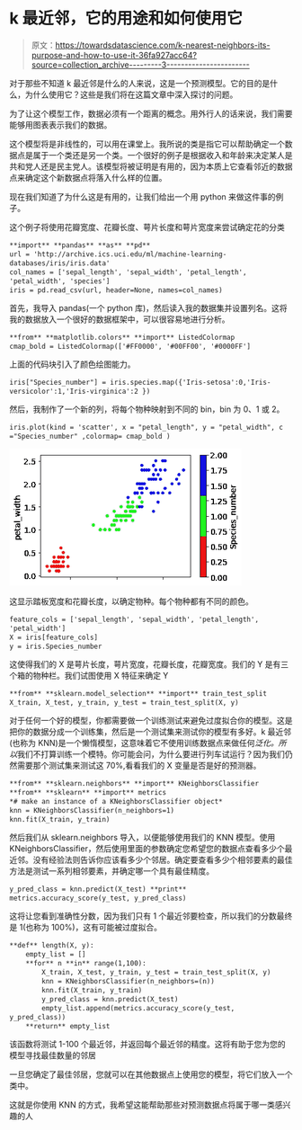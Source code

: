 # k 最近邻，它的用途和如何使用它

> 原文：<https://towardsdatascience.com/k-nearest-neighbors-its-purpose-and-how-to-use-it-36fa927acc64?source=collection_archive---------3----------------------->

对于那些不知道 k 最近邻是什么的人来说，这是一个预测模型。它的目的是什么，为什么使用它？这些是我们将在这篇文章中深入探讨的问题。

为了让这个模型工作，数据必须有一个距离的概念。用外行人的话来说，我们需要能够用图表表示我们的数据。

这个模型将是非线性的，可以用在课堂上。我所说的类是指它可以帮助确定一个数据点是属于一个类还是另一个类。一个很好的例子是根据收入和年龄来决定某人是共和党人还是民主党人。该模型将被证明是有用的，因为本质上它查看邻近的数据点来确定这个新数据点将落入什么样的位置。

现在我们知道了为什么这是有用的，让我们给出一个用 python 来做这件事的例子。

这个例子将使用花瓣宽度、花瓣长度、萼片长度和萼片宽度来尝试确定花的分类

```
**import** **pandas** **as** **pd**
url = 'http://archive.ics.uci.edu/ml/machine-learning-databases/iris/iris.data'
col_names = ['sepal_length', 'sepal_width', 'petal_length', 'petal_width', 'species']
iris = pd.read_csv(url, header=None, names=col_names)
```

首先，我导入 pandas(一个 python 库)，然后读入我的数据集并设置列名。这将我的数据放入一个很好的数据框架中，可以很容易地进行分析。

```
**from** **matplotlib.colors** **import** ListedColormap
cmap_bold = ListedColormap(['#FF0000', '#00FF00', '#0000FF']
```

上面的代码块引入了颜色绘图能力。

```
iris["Species_number"] = iris.species.map({'Iris-setosa':0,'Iris-versicolor':1,'Iris-virginica':2 })
```

然后，我制作了一个新的列，将每个物种映射到不同的 bin，bin 为 0、1 或 2。

```
iris.plot(kind = 'scatter', x = "petal_length", y = "petal_width", c ="Species_number" ,colormap= cmap_bold )
```

![](img/e1ad95dab6c8a1cda541a0571176e8b0.png)

这显示踏板宽度和花瓣长度，以确定物种。每个物种都有不同的颜色。

```
feature_cols = ['sepal_length', 'sepal_width', 'petal_length', 'petal_width'] 
X = iris[feature_cols]
y = iris.Species_number
```

这使得我们的 X 是萼片长度，萼片宽度，花瓣长度，花瓣宽度。我们的 Y 是有三个箱的物种栏。我们试图使用 X 特征来确定 Y

```
**from** **sklearn.model_selection** **import** train_test_split
X_train, X_test, y_train, y_test = train_test_split(X, y)
```

对于任何一个好的模型，你都需要做一个训练测试来避免过度拟合你的模型。这是把你的数据分成一个训练集，然后是一个测试集来测试你的模型有多好。k 最近邻(也称为 KNN)是一个懒惰模型，这意味着它不使用训练数据点来做任何*泛化。所以*我们不打算训练一个模特。你可能会问，为什么要进行列车试运行？因为我们仍然需要那个测试集来测试这 70%,看看我们的 X 变量是否是好的预测器。

```
**from** **sklearn.neighbors** **import** KNeighborsClassifier
**from** **sklearn** **import** metrics
*# make an instance of a KNeighborsClassifier object*
knn = KNeighborsClassifier(n_neighbors=1)
knn.fit(X_train, y_train)
```

然后我们从 sklearn.neighbors 导入，以便能够使用我们的 KNN 模型。使用 KNeighborsClassifier，然后使用里面的参数确定您希望您的数据点查看多少个最近邻。没有经验法则告诉你应该看多少个邻居。确定要查看多少个相邻要素的最佳方法是测试一系列相邻要素，并确定哪一个具有最佳精度。

```
y_pred_class = knn.predict(X_test) **print** metrics.accuracy_score(y_test, y_pred_class)
```

这将让您看到准确性分数，因为我们只有 1 个最近邻要检查，所以我们的分数最终是 1(也称为 100%)，这有可能被过度拟合。

```
**def** length(X, y):
    empty_list = []
    **for** n **in** range(1,100):
        X_train, X_test, y_train, y_test = train_test_split(X, y)
        knn = KNeighborsClassifier(n_neighbors=(n))
        knn.fit(X_train, y_train)
        y_pred_class = knn.predict(X_test)
        empty_list.append(metrics.accuracy_score(y_test, y_pred_class))
    **return** empty_list
```

该函数将测试 1-100 个最近邻，并返回每个最近邻的精度。这将有助于您为您的模型寻找最佳数量的邻居

一旦您确定了最佳邻居，您就可以在其他数据点上使用您的模型，将它们放入一个类中。

这就是你使用 KNN 的方式，我希望这能帮助那些对预测数据点将属于哪一类感兴趣的人